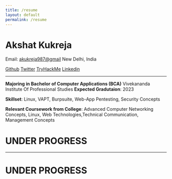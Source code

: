 ```yaml
---
title: /resume
layout: default
permalink: /resume
---
```


# Akshat Kukreja
Email: <akukreja987@gmail>
New Delhi, India


[Github](https://www.github.com/br0wnboi) [Twitter](https://www.twitter.com/br0wnboi) [TryHackMe](https://tryhackme.com/p/br0wnboi) [Linkedin](https://www.linkedin.com/in/akshat987/)

*****

**Majoring in Bachelor of Computer Applications (BCA)**
Vivekananda Institute Of Professional Studies
**Expected Gradutaion**: 2023

**Skillset**: Linux, VAPT, Burpsuite, Web-App Pentesting, Security Concepts

**Relevant Coursework from College**: Advanced Computer Networking Concepts, Linux, Web Technologies,Technical Communication, Management Concepts

<script src="https://tryhackme.com/badge/98590">TryHackMe Badge</script>

# **UNDER PROGRESS**


*****

# **UNDER PROGRESS**
